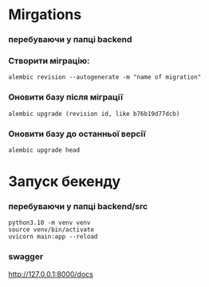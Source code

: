 # Mirgations
### перебуваючи у папці backend
### Cтворити міграцію: 
```alembic revision --autogenerate -m "name of migration"```

### Оновити базу після міграції
```alembic upgrade (revision id, like b76b19d77dcb) ```   

### Оновити базу до останньої версії
```alembic upgrade head```

# Запуск бекенду
### перебуваючи у папці backend/src
```
python3.10 -m venv venv
source venv/bin/activate
uvicorn main:app --reload
```
### swagger 
http://127.0.0.1:8000/docs